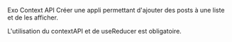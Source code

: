 Exo Context API
Créer une appli permettant d'ajouter des posts à une liste et de les afficher.

L'utilisation du contextAPI et de useReducer est obligatoire.